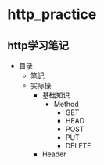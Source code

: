 # http_practice
## http学习笔记
* 目录
  * 笔记
  * 实际操
    * 基础知识
      * Method
        * GET
        * HEAD
        * POST
        * PUT
        * DELETE
     * Header
    
    
